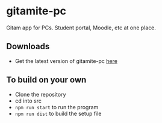 # gitamite-pc
Gitam app for PCs. Student portal, Moodle, etc at one place. 

## Downloads
- Get the latest version of gitamite-pc [here](https://github.com/innovation-center-gitam-hyd/gitamite-pc/releases/latest)

## To build on your own
- Clone the repository
- cd into src
- `npm run start` to run the program
- `npm run dist` to build the setup file